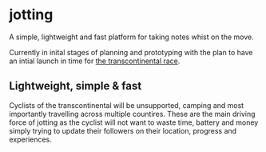 # jotting

A simple, lightweight and fast platform for taking notes whist on the move.

Currently in inital stages of planning and prototyping with the plan to have an intial launch in time for [the transcontinental race](http://www.transcontinentalrace.com/).

## Lightweight, simple & fast

Cyclists of the transcontinental will be unsupported, camping and most importantly travelling across multiple countires. These are the main driving force of jotting as the cyclist will not want to waste time, battery and money simply trying to update their followers on their location, progress and experiences. 


